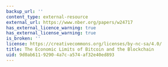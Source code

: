 ```yaml
---
backup_url: ''
content_type: external-resource
external_url: https://www.nber.org/papers/w24717
has_external_licence_warning: true
has_external_license_warning: true
is_broken: ''
license: https://creativecommons.org/licenses/by-nc-sa/4.0/
title: The Economic Limits of Bitcoin and the Blockchain
uid: 9d0ab611-9290-4a7c-a574-af32e40ed893
---
```

